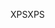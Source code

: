 <span data-ttu-id="4d9d8-101">XPS</span><span class="sxs-lookup"><span data-stu-id="4d9d8-101">XPS</span></span>